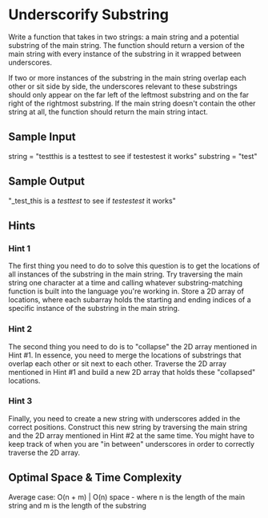# Underscorify Substring

Write a function that takes in two strings: a main string and a potential substring of the main string. 
The function should return a version of the main string with every instance of the substring in it wrapped between underscores.

If two or more instances of the substring in the main string overlap each other or sit side by side, the underscores relevant to 
these substrings should only appear on the far left of the leftmost substring and on the far right of the rightmost substring. 
If the main string doesn't contain the other string at all, the function should return the main string intact.

## Sample Input
string = "testthis is a testtest to see if testestest it works" substring = "test"

## Sample Output
"_test_this is a _testtest_ to see if _testestest_ it works"

## Hints

### Hint 1
The first thing you need to do to solve this question is to get the locations of all instances of the substring in the main string. 
Try traversing the main string one character at a time and calling whatever substring-matching function is built into the language 
you're working in. Store a 2D array of locations, where each subarray holds the starting and ending indices of a specific instance of 
the substring in the main string.

### Hint 2
The second thing you need to do is to "collapse" the 2D array mentioned in Hint #1. 
In essence, you need to merge the locations of substrings that overlap each other or sit next to each other. 
Traverse the 2D array mentioned in Hint #1 and build a new 2D array that holds these "collapsed" locations.

### Hint 3
Finally, you need to create a new string with underscores added in the correct positions. 
Construct this new string by traversing the main string and the 2D array mentioned in Hint #2 at the same time. 
You might have to keep track of when you are "in between" underscores in order to correctly traverse the 2D array.

## Optimal Space & Time Complexity
Average case: O(n + m) | O(n) space - where n is the length of the main string and m is the length of the substring

